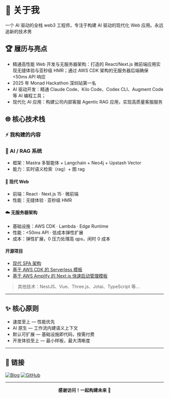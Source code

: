 # 📌 关于我

一个 AI 驱动的全栈 web3 工程师，专注于构建 AI 驱动的现代化 Web 应用。永远追新的技术男

## 🏆 履历与亮点

- 精通高性能 Web 开发与无服务器架构：打造的 React/Next.js 微前端应用实现无缝体验与亚秒级 HMR；通过 AWS CDK 架构的无服务器后端确保 <50ms API 响应
- 2025 年 Monad Hackathon 深圳站第一名
- AI 驱动开发：精通 Claude Code、Kilo Code、Codex CLI、Augment Code 等 AI 编程工具；
- 现代化 AI 应用：构建公司内部客服 Agentic RAG 应用，实现高质量客服服务

## 🌐 核心技术栈

### ⚡ 我构建的内容

### 🤖 AI / RAG 系统

- 框架：Mastra 多智能体 + Langchain + Neo4j + Upstash Vector
- 能力：实时语义检索（rag）+ 图 rag

#### 🚀 现代 Web

- 前端：React · Next.js 15 · 微前端
- 性能：无缝体验 · 亚秒级 HMR

#### ☁️ 无服务器架构

- 基础设施：AWS CDK · Lambda · Edge Runtime
- 性能：<50ms API · 低成本弹性扩展
- 成本：弹性扩展，0 压力处理高 qps，闲时 0 成本

#### 开源项目

- [现代 SPA 架构](https://github.com/lfhwnqe/spa-temp)
- [基于 AWS CDK 的 Serverless 模板](https://github.com/lfhwnqe/aws-cdk-nestjs-template)
- [基于 AWS Amplify 的 Next.js 快速启动管理模板](https://github.com/lfhwnqe/aws-nextjs-amplify-template)

> 其他技术：NestJS、Vue、Three.js、Jotai、TypeScript 等…

---

## ✨ 核心原则

- 速度至上 — 性能优先
- AI 原生 — 工作流内建语义上下文
- 默认可扩展 — 基础设施即代码，按需付费
- 开发体验至上 — 最小样板，最大清晰度

---

## 🔗 链接

[![Blog](https://img.shields.io/badge/Blog-maomaocong.site-blue?style=for-the-badge&logo=rss)](https://blog.maomaocong.site/)
[![GitHub](https://img.shields.io/badge/GitHub-lfhwnqe-black?style=for-the-badge&logo=github)](https://github.com/lfhwnqe)

---

<div align="center">

**感谢访问！一起构建未来** 🚀

</div>
